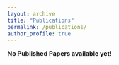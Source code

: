 ```yaml
---
layout: archive
title: "Publications"
permalink: /publications/
author_profile: true
---
```


<strong>No Published Papers available yet!</strong>
